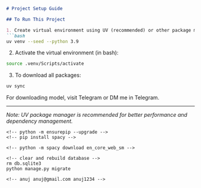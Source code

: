 ```markdown
# Project Setup Guide

## To Run This Project

1. Create virtual environment using UV (recommended) or other package manager:
```bash
uv venv --seed --python 3.9
```

2. Activate the virtual environment (in bash):
```bash
source .venv/Scripts/activate
```

3. To download all packages:
```bash
uv sync
```

For downloading model, visit Telegram or DM me in Telegram.

---
*Note: UV package manager is recommended for better performance and dependency management.*
```
<!-- python -m ensurepip --upgrade -->
<!-- pip install spacy -->

<!-- python -m spacy download en_core_web_sm -->

<!-- clear and rebuild database -->
rm db.sqlite3
python manage.py migrate

<!-- anuj anuj@gmail.com anuj1234 -->